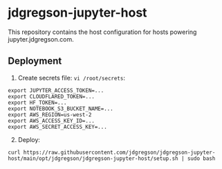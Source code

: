 # jdgregson-jupyter-host

This repository contains the host configuration for hosts powering jupyter.jdgregson.com.

## Deployment

1. Create secrets file: `vi /root/secrets`:

```
export JUPYTER_ACCESS_TOKEN=...
export CLOUDFLARED_TOKEN=...
export HF_TOKEN=...
export NOTEBOOK_S3_BUCKET_NAME=...
export AWS_REGION=us-west-2
export AWS_ACCESS_KEY_ID=...
export AWS_SECRET_ACCESS_KEY=...
```

2. Deploy:

```
curl https://raw.githubusercontent.com/jdgregson/jdgregson-jupyter-host/main/opt/jdgregson/jdgregson-jupyter-host/setup.sh | sudo bash
```
